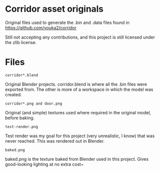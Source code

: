 Corridor asset originals
========================
Original files used to generate the .bin and .data files found in https://github.com/youka2/corridor

Still not accepting any contributions, and this project is still licensed under the zlib license.

Files
=====
```
corridor*.blend
```
Original Blender projects. corridor.blend is where all the .bin files were exported from. The other is more of a workspace in which the model was created.

```
corridor*.png and door.png
```
Original (and simple) textures used where required in the original model, before baking.

```
test-render.png
```
Test render was my goal for this project (very unrealistic, I know) that was never reached. This was rendered out in Blender.

```
baked.png
```
baked.png is the texture baked from Blender used in this project. Gives good-looking lighting at no extra cost~

